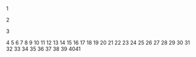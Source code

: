
1
<?xml version="1.0" encoding="UTF-8" ?>
2
<!DOCTYPE html>
3
<html b:version='2' class='v2' expr:dir='data:blog.languageDirection' xmlns='http://www.w3.org/1999/xhtml' xmlns:b='http://www.google.com/2005/gml/b' xmlns:data='http://www.google.com/2005/gml/data' xmlns:expr='http://www.google.com/2005/gml/expr'>
4
<head>
5
<meta content='width=device-width, initial-scale=1' name='viewport'/>
6
<b:include data='blog' name='all-head-content'/>
7
<b:if cond='data:blog.pageType == &quot;index&quot;'>
8
<title><data:blog.pageTitle/></title>
9
<b:else/>
10
<b:if cond='data:blog.pageType != &quot;error_page&quot;'>
11
<title><data:blog.pageName/></title>
12
</b:if></b:if>
13
<b:if cond='data:blog.pageType == &quot;error_page&quot;'>
14
<title>Page Not Found - <data:blog.title/></title>
15
</b:if>
16
<include expiration='7d' path='*.css'/>
17
<include expiration='7d' path='*.js'/>
18
<include expiration='3d' path='*.gif'/>
19
<include expiration='3d' path='*.jpeg'/>
20
<include expiration='3d' path='*.jpg'/>
21
<include expiration='3d' path='*.png'/>
22
<link expr:href='data:blog.url' rel='dns-prefetch'/>
23
<link href='https://www.google-analytics.com/' rel='dns-prefetch'/>
24
<link href='https://pagead2.googlesyndication.com/' rel='dns-prefetch'/>
25
<link href='https://www.facebook.com/' rel='dns-prefetch'/>
26
<link href='https://static.xx.fbcdn.net/' rel='dns-prefetch'/>
27
<link href='https://www.googletagservices.com/' rel='dns-prefetch'/>
28
<link href='https://apis.google.com/' rel='dns-prefetch'/>
29
<link href='https://ajax.googleapis.com/' rel='dns-prefetch'/>
30
<link href='https://fonts.gstatic.com/' rel='dns-prefetch'/>
31
<link href='https://maxcdn.bootstrapcdn.com/' rel='dns-prefetch'/>
32
<link href='https://www.blogger.com' rel='dns-prefetch'/>
33
<link href='https://fonts.googleapis.com/' rel='dns-prefetch'/>
34
<link href='https://1.bp.blogspot.com/' rel='dns-prefetch'/>
35
<link href='https://2.bp.blogspot.com/' rel='dns-prefetch'/>
36
<link href='https://3.bp.blogspot.com/' rel='dns-prefetch'/>
37
<link href='https://4.bp.blogspot.com/' rel='dns-prefetch'/>
38
<link href='https://googleads.g.doubleclick.net/' rel='dns-prefetch'/>
39
<link href='https://secure.rating-widget.com' rel='dns-prefetch'/>
40
​
41
<b:skin><![CDATA[
42
/*
43
Theme Name      :  Moview
44
Theme Designer  :  MS Design
45
Designer URL    :  http://msdesignbd.com
46
Publisher       :  Template Market
47
Publisher URL   :  http://templatemark.com
48
====================================================================
